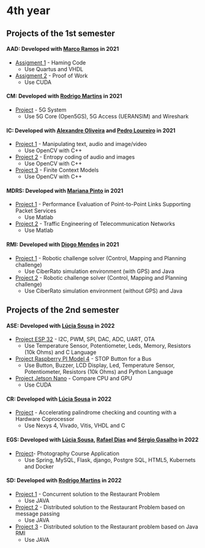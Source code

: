# 4th year

## Projects of the 1st semester

#### AAD: Developed with [Marco Ramos](https://github.com/MarcoASRamos) in 2021
* [Assigment 1](https://github.com/RaquelPinto2000/4ano/tree/main/1%20semestre/AAD/Pratica/Assigment1-Project) - Haming Code 
    - Use Quartus and VHDL
* [Assigment 2](https://github.com/RaquelPinto2000/4ano/tree/main/1%20semestre/AAD/Pratica/Assigment2-Project) - Proof of Work 
    - Use CUDA

#### CM: Developed with [Rodrigo Martins](https://github.com/rodrigo740) in 2021
* [Project](https://github.com/RaquelPinto2000/4ano/tree/main/1%20semestre/CM/Pratica/Projeto) - 5G System
    - Use 5G Core (Open5GS), 5G Access (UERANSIM) and Wireshark

#### IC: Developed with [Alexandre Oliveira](https://github.com/AlexOliZ) and [Pedro Loureiro](https://github.com/LedroPoureiro) in 2021
* [Project 1](https://github.com/RaquelPinto2000/4ano/tree/main/1%20semestre/IC/Pratica/projeto1) - Manipulating text, audio and image/video 
    - Use OpenCV with C++
* [Project 2](https://github.com/RaquelPinto2000/4ano/tree/main/1%20semestre/IC/Pratica/projeto2) - Entropy coding of audio and images 
    - Use OpenCV with C++
* [Project 3](https://github.com/RaquelPinto2000/4ano/tree/main/1%20semestre/IC/Pratica/projeto3) - Finite Context Models 
    - Use OpenCV with C++ 

#### MDRS: Developed with [Mariana Pinto](https://github.com/MarianaPinto17) in 2021
* [Project 1](https://github.com/RaquelPinto2000/4ano/tree/main/1%20semestre/MDRS/Pratica/MiniProjeto) - Performance Evaluation of Point-to-Point Links Supporting Packet Services 
    - Use Matlab
* [Project 2](https://github.com/RaquelPinto2000/4ano/tree/main/1%20semestre/MDRS/Pratica/MiniProjeto2) - Traffic Engineering of Telecommunication Networks 
    - Use Matlab

#### RMI: Developed with [Diogo Mendes](https://github.com/MVD99) in 2021
* [Project 1](https://github.com/RaquelPinto2000/4ano/tree/main/1%20semestre/RMI/Pratica) - Robotic challenge solver (Control, Mapping and Planning challenge) 
    - Use CiberRato simulation environment (with GPS) and Java
* [Project 2](https://github.com/RaquelPinto2000/4ano/tree/main/1%20semestre/RMI/Pratica) - Robotic challenge solver (Control, Mapping and Planning challenge) 
    - Use CiberRato simulation environment (without GPS) and Java

## Projects of the 2nd semester

#### ASE: Developed with [Lúcia Sousa](https://github.com/luciasousa) in 2022
* [Project ESP 32](https://github.com/RaquelPinto2000/4ano/tree/main/2%20semestre/ASE/ESP32/ESP32-project) - I2C, PWM, SPI, DAC, ADC, UART, OTA
    - Use Temperature Sensor, Potentiometer, Leds, Memory, Resistors (10k Ohms) and C Language
* [Project Raspberry PI Model 4](https://github.com/RaquelPinto2000/4ano/tree/main/2%20semestre/ASE/Raspberry_Pi4B/Projeto_Raspberry) - STOP Button for a Bus
    - Use Button, Buzzer, LCD Display, Led, Temperature Sensor, Potentiometer, Resistors (10k Ohms) and Python Language
* [Project Jetson Nano](https://github.com/RaquelPinto2000/4ano/tree/main/2%20semestre/ASE/JetsonNano/App_JetsonNano_Project) - Compare CPU and GPU 
    - Use CUDA

#### CR: Developed with [Lúcia Sousa](https://github.com/luciasousa) in 2022
* [Project]() - Accelerating palindrome checking and counting with a Hardware Coprocessor 
    - Use Nexys 4, Vivado, Vitis, VHDL and C

#### EGS: Developed with [Lúcia Sousa](https://github.com/luciasousa), [Rafael Dias]() and [Sérgio Gasalho]() in 2022
* [Project](https://github.com/RaquelPinto2000/4ano/tree/main/2%20semestre/EGS/Pratica/Projeto)- Photography Course Application 
    - Use Spring, MySQL, Flask, django, Postgre SQL, HTML5, Kubernets and Docker

#### SD: Developed with [Rodrigo Martins](https://github.com/rodrigo740) in 2022
* [Project 1]() - Concurrent solution to the Restaurant Problem 
    - Use JAVA
* [Project 2]() - Distributed solution to the Restaurant Problem based on message passing 
    - Use JAVA
* [Project 3]() - Distributed solution to the Restaurant problem based on Java RMI
    - Use JAVA

